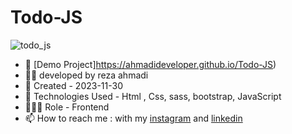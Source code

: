 # Todo-JS

![todo_js](https://github.com/ahmadideveloper/Todo-JS/assets/141068188/5d926ec7-5612-4a25-a4a0-98c210bbb624)


- 🔗 [Demo Project]https://ahmadideveloper.github.io/Todo-JS)
- 👨‍💻 developed by reza ahmadi 
- 📆 Created - 2023-11-30
- 🤖 Technologies Used - Html , Css, sass, bootstrap, JavaScript
- 🕵🏻‍♀️ Role - Frontend
- 📫 How to reach me : with my [instagram](https://instagram.com/ahmadideveloper) and [linkedin](https://linkedin.com/in/reza-ahmadi-639351286)
